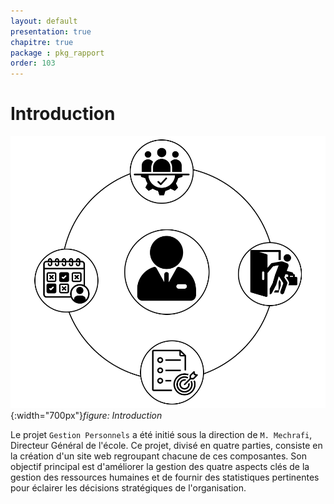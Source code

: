```yaml
---
layout: default
presentation: true
chapitre: true
package : pkg_rapport
order: 103
---
```



# Introduction

![Introduction](./images/introduction.png){:width="700px"}*figure: Introduction*

<!-- note -->

Le projet `Gestion Personnels` a été initié sous la direction de `M. Mechrafi`, Directeur Général de l'école. Ce projet, divisé en quatre parties, consiste en la création d'un site web regroupant chacune de ces composantes. Son objectif principal est d'améliorer la gestion des quatre aspects clés de la gestion des ressources humaines et de fournir des statistiques pertinentes pour éclairer les décisions stratégiques de l'organisation.

<!-- - La première partie, intitulée `Personnels`, vise à gérer l'ensemble du personnel travaillant sous la supervision du responsable. Elle permet l'ajout, la suppression et la modification des informations des employés, offrant ainsi une vision claire de la structure hiérarchique et des rôles de chacun.

- La deuxième partie, `Absences`, permet la gestion des absences des employés pour raisons de santé ou personnelles. Elle offre un suivi précis des heures d'absence et des raisons associées, facilitant ainsi la gestion des ressources et le maintien de la continuité opérationnelle.

- La troisième partie, `Congés`, centralise la gestion des congés et des jours de vacances des employés. Elle assure un suivi des jours de congé restants, des demandes en attente et des périodes de congé déjà accordées, favorisant ainsi une gestion équitable et transparente du temps de repos.

- La quatrième partie, `Ordre des Missions`, est dédiée à la gestion des tâches assignées à chaque employé. Son objectif est de fournir une vue d'ensemble des tâches à venir, de celles en attente d'exécution, ainsi que des détails associés à chaque mission. Cela garantit une répartition équilibrée des responsabilités et assure que les employés disposent des informations nécessaires pour mener à bien leurs missions.


En somme, le projet `Gestion Personnels` vise à optimiser la gestion du personnel de manière efficace et transparente, en fournissant des outils adaptés aux besoins spécifiques de l'organisation. -->

<!-- new slide -->
